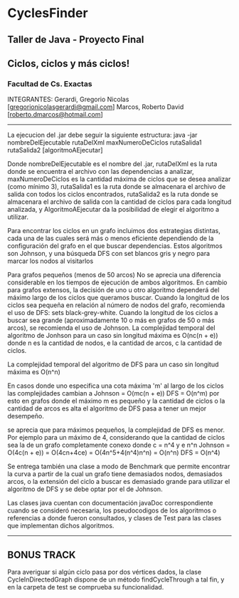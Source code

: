# CyclesFinder

## Taller de Java - Proyecto Final 
## Ciclos, ciclos y más ciclos! 

### Facultad de Cs. Exactas

INTEGRANTES:
Gerardi, Gregorio Nicolas [gregorionicolasgerardi@gmail.com]
Marcos, Roberto David [roberto.dmarcos@hotmail.com]




------------

La ejecucion del .jar debe seguir la siguiente estructura: java -jar nombreDelEjecutable rutaDelXml maxNumeroDeCiclos rutaSalida1 rutaSalida2 [algoritmoAEjecutar]

Donde nombreDelEjecutable es el nombre del .jar, rutaDelXml es la ruta donde se encuentra el archivo con las dependencias a analizar, maxNumeroDeCiclos es la cantidad máxima de ciclos que se desea analizar (como mínimo 3), rutaSalida1 es la ruta donde se almacenara el archivo de salida con todos los ciclos encontrados, rutaSalida2 es la ruta donde se almacenara el archivo de salida con la cantidad de ciclos para cada longitud analizada, y AlgoritmoAEjecutar da la posibilidad de elegir el algoritmo a utilizar.

Para encontrar los ciclos en un grafo incluimos dos estrategias distintas, cada una de las cuales será más o menos eficiente dependiendo de la configuración del grafo en el que buscar dependencias. Estos algoritmos son Johnson, y una búsqueda DFS con set blancos gris y negro para marcar los nodos al visitarlos

Para grafos pequeños (menos de 50 arcos) No se aprecia una diferencia considerable en los tiempos de ejecución de ambos algoritmos.
En cambio para grafos extensos, la decisión de uno u otro algoritmo dependerá del máximo largo de los ciclos que queramos buscar. Cuando la longitud de los ciclos sea pequeña en relación al número de nodos del grafo, recomienda el uso de DFS: sets black-grey-white. Cuando la longitud de los ciclos a buscar sea grande (aproximadamente 10 o más en grafos de 50 o más arcos), se recomienda el uso de Johnson.
La complejidad temporal del algoritmo de Jonhson para un caso sin longitud máxima es O(nc(n + e)) donde n es la cantidad de nodos, e la cantidad de arcos, c la cantidad de ciclos.

La complejidad temporal del algoritmo de DFS para un caso sin longitud máxima es O(n^n)

En casos donde uno especifica una cota máxima 'm' al largo de los ciclos las complejidades cambian a Johnson = O(mc(n + e)) DFS = O(n^m)
por esto en grafos donde el máximo m es pequeño y la cantidad de ciclos o la cantidad de arcos es alta el algoritmo de DFS pasa a tener un mejor desempeño.

se aprecia que para máximos pequeños, la complejidad de DFS es menor. Por ejemplo para un máximo de 4, considerando que la cantidad de ciclos sea la de un grafo completamente conexo donde c = n^4 y e n^n Johnson = O(4c(n + e)) = O(4cn+4ce) = O(4n^5+4(n^4)n^n) = O(n^n) DFS = O(n^4)

Se entrega también una clase a modo de Benchmark que permite encontrar la curva a partir de la cual un grafo tiene demasiados nodos, demasiados arcos, o la extensión del ciclo a buscar es demasiado grande para utilizar el algoritmo de DFS y se debe optar por el de Johnson.

Las clases java cuentan con documentación javaDoc correspondiente cuando se consideró necesaria, los pseudocodigos de los algoritmos o referencias a donde fueron consultados, y clases de Test para las clases que implementan dichos algoritmos.

-------------
## BONUS TRACK 
Para averiguar si algún ciclo pasa por dos vértices dados, la clase CycleInDirectedGraph dispone de un método findCycleThrough a tal fin, y en la carpeta de test se comprueba su funcionalidad.

